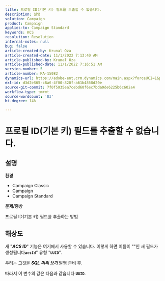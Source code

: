 ```yaml
---
title: 프로필 ID(기본 키) 필드를 추출할 수 없습니다.
description: 설명
solution: Campaign
product: Campaign
applies-to: Campaign Standard
keywords: KCS
resolution: Resolution
internal-notes: null
bug: false
article-created-by: Krunal Oza
article-created-date: 11/1/2022 7:13:40 AM
article-published-by: Krunal Oza
article-published-date: 11/1/2022 7:16:51 AM
version-number: 5
article-number: KA-15082
dynamics-url: https://adobe-ent.crm.dynamics.com/main.aspx?forceUCI=1&pagetype=entityrecord&etn=knowledgearticle&id=a57b73b5-b459-ed11-9561-6045bd0067ea
exl-id: d3d2e865-c8a6-4f00-820f-a61b4868d20e
source-git-commit: 7f0f5035ea7cebd60f6ec7bda9de6225b6c602a4
workflow-type: tm+mt
source-wordcount: '83'
ht-degree: 14%

---
```


# 프로필 ID(기본 키) 필드를 추출할 수 없습니다.

## 설명

<b>환경</b>


- Campaign Classic
- Campaign
- Campaign Standard



<b>문제/증상</b>


프로필 ID(기본 키) 필드를 추출하는 방법


## 해상도


새 &quot;<b>*ACS ID</b>*&quot; 기능은 여기에서 사용할 수 있습니다. 이렇게 하면 이름이 &quot;&quot;인 새 필드가 생성됩니다<b>`acsId`</b>&quot; 유형 &quot;<b>`UUID`</b>&quot;.

우리는 그것을 <b>*SQL 미리 보기</b>* 발행 준비 후.

따라서 이 변수의 값은 다음과 같습니다 <b>`UUID`</b>.
